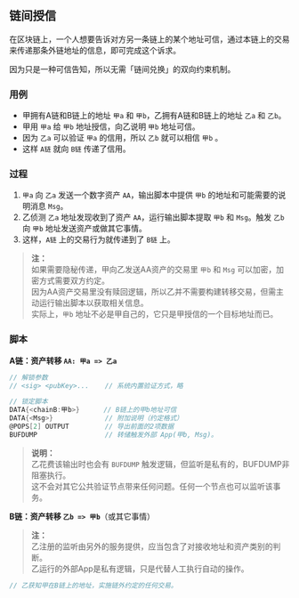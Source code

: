 ## 链间授信

在区块链上，一个人想要告诉对方另一条链上的某个地址可信，通过本链上的交易来传递那条外链地址的信息，即可完成这个诉求。

因为只是一种可信告知，所以无需「链间兑换」的双向约束机制。


### 用例

- 甲拥有A链和B链上的地址 `甲a` 和 `甲b`，乙拥有A链和B链上的地址 `乙a` 和 `乙b`。
- 甲用 `甲a` 给 `甲b` 地址授信，向乙说明 `甲b` 地址可信。
- 因为 `乙a` 可以验证 `甲a` 的信用，所以 `乙b` 就可以相信 `甲b` 。
- 这样 `A链` 就向 `B链` 传递了信用。


### 过程

1. `甲a` 向 `乙a` 发送一个数字资产 `AA`，输出脚本中提供 `甲b` 的地址和可能需要的说明消息 `Msg`。
2. 乙侦测 `乙a` 地址发现收到了资产 `AA`，运行输出脚本提取 `甲b` 和 `Msg`。触发 `乙b` 向 `甲b` 地址发送资产或做其它事情。
3. 这样，`A链` 上的交易行为就传递到了 `B链` 上。

> **注：**<br>
> 如果需要隐秘传递，甲向乙发送AA资产的交易里 `甲b` 和 `Msg` 可以加密，加密方式需要双方约定。<br>
> 因为AA资产交易里没有赎回逻辑，所以乙并不需要构建转移交易，但需主动运行输出脚本以获取相关信息。<br>
> 实际上，`甲b` 地址不必是甲自己的，它只是甲授信的一个目标地址而已。<br>


### 脚本

**A链：资产转移 `AA: 甲a => 乙a`**

```go
// 解锁参数
// <sig> <pubKey>...    // 系统内置验证方式，略

// 锁定脚本
DATA{<chainB:甲b>}      // B链上的甲b地址可信
DATA{<Msg>}             // 附加说明（约定格式）
@POPS[2] OUTPUT         // 导出前面的2项数据
BUFDUMP                 // 转储触发外部 App(甲b, Msg)。
```
> **说明：**<br>
> 乙花费该输出时也会有 `BUFDUMP` 触发逻辑，但监听是私有的，BUFDUMP非阻塞执行。<br>
> 这不会对其它公共验证节点带来任何问题。任何一个节点也可以监听该事务。


**B链：资产转移 `乙b => 甲b`**（或其它事情）

> **注：**<br>
> 乙注册的监听由另外的服务提供，应当包含了对接收地址和资产类别的判断。<br>
> 乙运行的外部App是私有逻辑，只是代替人工执行自动的操作。<br>

```go
// 乙获知甲在B链上的地址，实施链外约定的任何交易。
```
